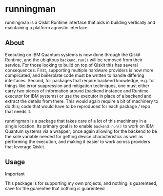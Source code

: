 # runningman
runningman is a Qiskit Runtime interface that aids in building vertically and maintaining a platform agnostic interface.

## About

Executing on IBM Quantum systems is now done through the Qiskit Runtime, and the ubiqitous `backend.run()` will be removed from their service.  For those looking to build on top of Qiskit this has several consequences.  First, supporting multiple hardware providers is now more complicated, and boilerplate code must be written to handle differing interfaces. Second, for packages that require backend knowledge, e.g. for things like error suppression and mitigation techniques, one must either carry two pieces of information around (backend instance and Runtime executor for IBM systems) or use the executor in place of a backend and extract the details from there.  This would again require a bit of machinery to do this; code that would have to be reproduced for each package / repo that needs it.

runningman is a package that takes care of a lot of this machinery in a single location.  Its primary goal is to enable `backend.run()` to work on IBM Quantum systems via a wrapper; once again allowing for the backend to be the sole variable needed for getting device characteristics as well as performing the execution, and making it easier to work across providers that leverage Qiskit.

## Usage

> [!IMPORTANT]  
> This package is for supporting my own projects, and nothing is guarenteed, save for the guarentee that nothing is guarenteed 

